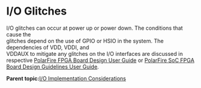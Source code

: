 # I/O Glitches

I/O glitches can occur at power up or power down. The conditions that cause the<br /> glitches depend on the use of GPIO or HSIO in the system. The dependencies of VDD, VDDI, and<br /> VDDAUX to mitigate any glitches on the I/O interfaces are discussed in respective [PolarFire FPGA Board Design User Guide](https://ww1.microchip.com/downloads/aemDocuments/documents/FPGA/ProductDocuments/UserGuides/PolarFire_FPGA_Board_Design_UG0726_V11.pdf) or [PolarFire SoC FPGA Board Design Guidelines User Guide](https://ww1.microchip.com/downloads/aemDocuments/documents/FPGA/ProductDocuments/UserGuides/PolarFire_SoC_FPGA_Board_Design_Guidelines_User_Guide_VB.pdf).

**Parent topic:**[I/O Implementation Considerations](GUID-984E4773-788B-43B2-8E99-D0C476AC29DD.md)

